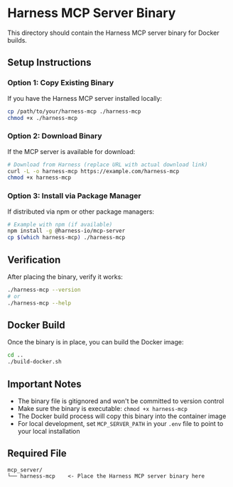 # Harness MCP Server Binary

This directory should contain the Harness MCP server binary for Docker builds.

## Setup Instructions

### Option 1: Copy Existing Binary

If you have the Harness MCP server installed locally:

```bash
cp /path/to/your/harness-mcp ./harness-mcp
chmod +x ./harness-mcp
```

### Option 2: Download Binary

If the MCP server is available for download:

```bash
# Download from Harness (replace URL with actual download link)
curl -L -o harness-mcp https://example.com/harness-mcp
chmod +x harness-mcp
```

### Option 3: Install via Package Manager

If distributed via npm or other package managers:

```bash
# Example with npm (if available)
npm install -g @harness-io/mcp-server
cp $(which harness-mcp) ./harness-mcp
```

## Verification

After placing the binary, verify it works:

```bash
./harness-mcp --version
# or
./harness-mcp --help
```

## Docker Build

Once the binary is in place, you can build the Docker image:

```bash
cd ..
./build-docker.sh
```

## Important Notes

- The binary file is gitignored and won't be committed to version control
- Make sure the binary is executable: `chmod +x harness-mcp`
- The Docker build process will copy this binary into the container image
- For local development, set `MCP_SERVER_PATH` in your `.env` file to point to your local installation

## Required File

```
mcp_server/
└── harness-mcp    <- Place the Harness MCP server binary here
```
